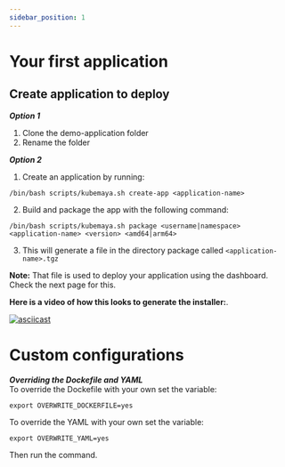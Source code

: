 ```yaml
---
sidebar_position: 1
---
```


# Your first application

## Create application to deploy
***Option 1***
1. Clone the demo-application folder
2. Rename the folder   

***Option 2***
1. Create an application by running:
```
/bin/bash scripts/kubemaya.sh create-app <application-name>
```   
2. Build and package the app with the following command:
```
/bin/bash scripts/kubemaya.sh package <username|namespace> <application-name> <version> <amd64|arm64>
```
3. This will generate a file in the directory package called `<application-name>.tgz`  

**Note:** That file is used to deploy your application using the dashboard. Check the next page for this.  

**Here is a video of how this looks to generate the installer:**. 

[![asciicast](https://asciinema.org/a/729829.svg)](https://asciinema.org/a/729829)

# Custom configurations

***Overriding the Dockefile and YAML***   
To override the Dockefile with your own set the variable:
```
export OVERWRITE_DOCKERFILE=yes
```   
To override the YAML with your own set the variable:
```
export OVERWRITE_YAML=yes
```   
Then run the command.